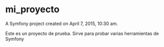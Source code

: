 mi_proyecto
===========

A Symfony project created on April 7, 2015, 10:30 am.


Este es un proyecto de prueba. Sirve para probar varias herramientas de Symfony
